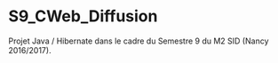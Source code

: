 # S9_CWeb_Diffusion
Projet Java / Hibernate dans le cadre du Semestre 9 du M2 SID (Nancy 2016/2017).
